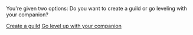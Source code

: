 You're given two options: Do you want to create a guild or go leveling with your companion?

[Create a guild](guild.md)
[Go level up with your companion](levelingduo.md)